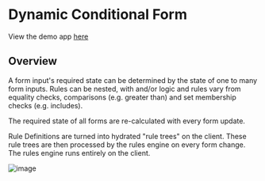 # Dynamic Conditional Form

View the demo app [here](https://conditionalform.netlify.app/)

## Overview

A form input's required state can be determined by the state of one to many form inputs. Rules can be nested, with and/or logic and rules vary from equality checks, comparisons (e.g. greater than) and set membership checks (e.g. includes).

The required state of all forms are re-calculated with every form update.

Rule Definitions are turned into hydrated "rule trees" on the client. These rule trees are then processed by the rules engine on every form change. The rules engine runs entirely on the client.

![image](https://github.com/user-attachments/assets/231d28ea-3d73-45f8-a017-b7d696acfffb)
